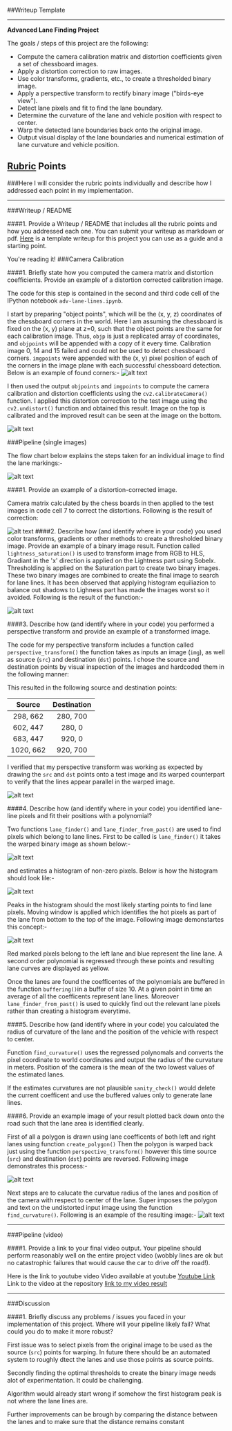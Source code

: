 ##Writeup Template


---

**Advanced Lane Finding Project**

The goals / steps of this project are the following:

* Compute the camera calibration matrix and distortion coefficients given a set of chessboard images.
* Apply a distortion correction to raw images.
* Use color transforms, gradients, etc., to create a thresholded binary image.
* Apply a perspective transform to rectify binary image ("birds-eye view").
* Detect lane pixels and fit to find the lane boundary.
* Determine the curvature of the lane and vehicle position with respect to center.
* Warp the detected lane boundaries back onto the original image.
* Output visual display of the lane boundaries and numerical estimation of lane curvature and vehicle position.

[//]: # (Image References)

[image1]: ./examples/undistort_output.png "Undistorted"
[image2]: ./test_images/test1.jpg "Road Transformed"
[image3]: ./examples/binary_combo_example.jpg "Binary Example"
[image4]: ./examples/warped_straight_lines.jpg "Warp Example"
[image5]: ./examples/color_fit_lines.jpg "Fit Visual"
[image6]: ./examples/example_output.jpg "Output"
[image7]: ./examples/chess_comparison.jpg "dist_chess"
[image8]: ./examples/flowchart.png "Undist_chess"
[image9]: ./examples/corners_found11.jpg "Corners"
[image10]: ./examples/test_comparison.jpg "Test"
[image11]: ./examples/binary.jpg "Binary"
[image12]: ./examples/warped.jpg "Warped"
[image13]: ./examples/histogram.jpg "Hist"
[image14]: ./examples/binary7.jpg "Bin"
[image15]: ./examples/curve_lines.jpg "Curve"
[image16]: ./examples/polygon.jpg "Poly"
[image17]: ./examples/final_image_curvature7.jpg "Final"
[video1]: ./project_output.mp4 "Video"

## [Rubric](https://review.udacity.com/#!/rubrics/571/view) Points
###Here I will consider the rubric points individually and describe how I addressed each point in my implementation.  

---
###Writeup / README

####1. Provide a Writeup / README that includes all the rubric points and how you addressed each one.  You can submit your writeup as markdown or pdf.  [Here](https://github.com/udacity/CarND-Advanced-Lane-Lines/blob/master/writeup_template.md) is a template writeup for this project you can use as a guide and a starting point.  

You're reading it!
###Camera Calibration

####1. Briefly state how you computed the camera matrix and distortion coefficients. Provide an example of a distortion corrected calibration image.

The code for this step is contained in the second and third code cell of the IPython notebook `adv-lane-lines.ipynb`.

I start by preparing "object points", which will be the (x, y, z) coordinates of the chessboard corners in the world. Here I am assuming the chessboard is fixed on the (x, y) plane at z=0, such that the object points are the same for each calibration image.  Thus, `objp` is just a replicated array of coordinates, and `objpoints` will be appended with a copy of it every time. Calibration image 0, 14 and 15 failed and could not be used to detect chessboard corners.  `imgpoints` were appended with the (x, y) pixel position of each of the corners in the image plane with each successful chessboard detection. Below is an example of found corners:-
![alt text][image9]  

I then used the output `objpoints` and `imgpoints` to compute the camera calibration and distortion coefficients using the `cv2.calibrateCamera()` function.  I applied this distortion correction to the test image using the `cv2.undistort()` function and obtained this result. Image on the top is calibrated and the improved result can be seen at the image on the bottom.

![alt text][image7]


###Pipeline (single images)

The flow chart below explains the steps taken for an individual image to find the lane markings:-


![alt text][image8]

####1. Provide an example of a distortion-corrected image.

Camera matrix calculated by the chess boards in then applied to the test images in code cell 7 to correct the distortions. Following is the result of correction:

![alt text][image10]
####2. Describe how (and identify where in your code) you used color transforms, gradients or other methods to create a thresholded binary image.  Provide an example of a binary image result.
Function called `lightness_saturation()` is used to transform image from RGB to HLS, Gradiant in the 'x' direction is applied on the Lightness part using Sobelx. Thresholding is applied on the Saturation part to create two binary images. These two binary images are combined to create the final image to search for lane lines. It has been observed that applying histogram equiliazion to balance out shadows to Lighness part has made the images worst so it avoided. Following is the result of the function:-

![alt text][image11]

####3. Describe how (and identify where in your code) you performed a perspective transform and provide an example of a transformed image.

The code for my perspective transform includes a function called `perspective_transform()` the function takes as inputs an image (`img`), as well as source (`src`) and destination (`dst`) points.  I chose the source and destination points by visual inspection of the images and hardcoded them in the following manner:

This resulted in the following source and destination points:

| Source        | Destination   |
|:-------------:|:-------------:|
| 298, 662     | 280, 700      |
| 602, 447      | 280, 0     |
| 683, 447    | 920, 0      |
| 1020, 662    | 920, 700       |

I verified that my perspective transform was working as expected by drawing the `src` and `dst` points onto a test image and its warped counterpart to verify that the lines appear parallel in the warped image.

![alt text][image12]

####4. Describe how (and identify where in your code) you identified lane-line pixels and fit their positions with a polynomial?

Two functions `lane_finder()` and `lane_finder_from_past()` are used to find pixels which belong to lane lines. First to be called is `lane_finder()` it takes the warped binary image as shown below:-

![alt text][image14]

and estimates a histogram of non-zero pixels. Below is how the histogram should look lile:-

![alt text][image13]

Peaks in the histogram should the most likely starting points to find lane pixels. Moving window is applied which identifies the hot pixels as part of the lane from bottom to the top of the image. Following image demonstartes this concept:-

![alt text][image15]

Red marked pixels belong to the left lane and blue represent the line lane. A second order polynomial is regressed through these points and resulting lane curves are displayed as yellow.

Once the lanes are found the coefficentes of the polynomials are buffered in the function `buffering()`in a buffer of size 10. At a given point in time an average of all the coefficents represent lane lines. Moreover `lane_finder_from_past()` is used to quickly find out the relevant lane pixels rather than creating a histogram everytime.

####5. Describe how (and identify where in your code) you calculated the radius of curvature of the lane and the position of the vehicle with respect to center.

Function `find_curvature()` uses the regressed polynomals and converts the pixel coordinate to world coordinates and output the radius of the curvature in meters. Position of the camera is the mean of the two lowest values of the estimated lanes.

If the estimates curvatures are not plausible `sanity_check()` would delete the current coefficent and use the buffered values only to generate lane lines.

####6. Provide an example image of your result plotted back down onto the road such that the lane area is identified clearly.

First of all a polygon is drawn using lane coefficents of both left and right lanes using function  `create_polygon()` Then the polygon is warped back just using the function `perspective_transform()` however this time source (`src`) and destination (`dst`) points are reversed.   Following image demonstrates this process:-

![alt text][image16]

Next steps are to calucate the curvatue radius of the lanes and position of the camera with respect to center of the lane. Super imposes the polygon and text on the undistorted input image using the function  `find_curvature()`. Following is an example of the resulting image:-
![alt text][image17]

---

###Pipeline (video)

####1. Provide a link to your final video output.  Your pipeline should perform reasonably well on the entire project video (wobbly lines are ok but no catastrophic failures that would cause the car to drive off the road!).

Here is the link to youtube video Video available at youtube [Youtube Link](https://www.youtube.com/watch?v=yDBVTS5zOSo) Link to the video at the repository [link to my video result](./project_output.mp4)

---

###Discussion

####1. Briefly discuss any problems / issues you faced in your implementation of this project.  Where will your pipeline likely fail?  What could you do to make it more robust?

First issue was to select pixels from the original image to be used as the source (`src`) points for warping. In future there should be an automated system to roughly dtect the lanes and use those points as source points.

Secondly finding the optimal thresholds to create the binary image needs alot of experimentation. It could be challenging.

 Algorithm would already start wrong if somehow the first histogram peak is not where the lane lines are.

 Further improvements can be brough by comparing the distance between the lanes and to make sure that the distance remains constant
